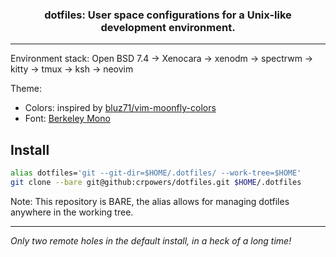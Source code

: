 <div align="center">

### dotfiles: User space configurations for a Unix-like development environment. 

</div>

---

Environment stack:
Open BSD 7.4 -> Xenocara -> xenodm -> spectrwm -> kitty -> tmux -> ksh -> neovim

Theme:
- Colors: inspired by [bluz71/vim-moonfly-colors](https://github.com/bluz71/vim-moonfly-colors)
- Font: [Berkeley Mono](https://berkeleygraphics.com/typefaces/berkeley-mono/)
## Install

```sh
alias dotfiles='git --git-dir=$HOME/.dotfiles/ --work-tree=$HOME'
git clone --bare git@github:crpowers/dotfiles.git $HOME/.dotfiles
```

Note: This repository is BARE, the alias allows for managing dotfiles anywhere in the working tree.

---

*Only two remote holes in the default install, in a heck of a long time!*
